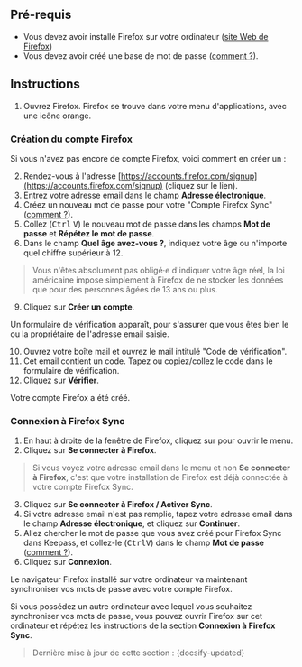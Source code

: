 ## Pré-requis

- Vous devez avoir installé Firefox sur votre ordinateur ([site Web de Firefox](https://www.mozilla.org/fr/firefox/new/))
- Vous devez avoir créé une base de mot de passe ([comment ?](tasks/keeweb-creating-database.md)).

## Instructions

1. Ouvrez Firefox. Firefox se trouve dans votre menu d'applications, avec une icône orange.

### Création du compte Firefox

Si vous n'avez pas encore de compte Firefox, voici comment en créer un :

  2. Rendez-vous à l'adresse [https://accounts.firefox.com/signup](https://accounts.firefox.com/signup) (cliquez sur le lien).
  5. Entrez votre adresse email dans le champ **Adresse électronique**.
  6. Créez un nouveau mot de passe pour votre "Compte Firefox Sync" ([comment ?](tasks/keeweb-create-password.md)).
  7. Collez (<kbd>Ctrl</kbd> <kbd>V</kbd>) le nouveau mot de passe dans les champs **Mot de passe** et **Répétez le mot de passe**.
  8. Dans le champ **Quel âge avez-vous ?**, indiquez votre âge ou n'importe quel chiffre supérieur à 12.

  > Vous n'êtes absolument pas obligé·e d'indiquer votre âge réel, la loi américaine impose simplement à Firefox de ne stocker les données que pour des personnes âgées de 13 ans ou plus.

  9. Cliquez sur **Créer un compte**.

  Un formulaire de vérification apparaît, pour s'assurer que vous êtes bien le ou la propriétaire de l'adresse email saisie.

  10. Ouvrez votre boîte mail et ouvrez le mail intitulé "Code de vérification".
  11. Cet email contient un code. Tapez ou copiez/collez le code dans le formulaire de vérification.
  12. Cliquez sur **Vérifier**.

  Votre compte Firefox a été créé.

### Connexion à Firefox Sync

  1. En haut à droite de la fenêtre de Firefox, cliquez sur <i class="icon-menu"></i> pour ouvrir le menu.
  2. Cliquez sur **Se connecter à Firefox**.

  > Si vous voyez votre adresse email dans le menu et non **Se connecter à Firefox**, c'est que votre installation de Firefox est déjà connectée à votre compte Firefox Sync.

  3. Cliquez sur **Se connecter à Firefox / Activer Sync**.
  4. Si votre adresse email n'est pas remplie, tapez votre adresse email dans le champ **Adresse électronique**, et cliquez sur **Continuer**.
  5. Allez chercher le mot de passe que vous avez créé pour Firefox Sync dans Keepass, et collez-le (<kbd>Ctrl</kbd><kbd>V</kbd>) dans le champ **Mot de passe** ([comment ?](tasks/keeweb-using-password.md)).
  6. Cliquez sur **Connexion**.

  Le navigateur Firefox installé sur votre ordinateur va maintenant synchroniser vos mots de passe avec votre compte Firefox.

  Si vous possédez un autre ordinateur avec lequel vous souhaitez synchroniser vos mots de passe, vous pouvez ouvrir Firefox sur cet ordinateur et répétez les instructions de la section **Connexion à Firefox Sync**.

> Dernière mise à jour de cette section : {docsify-updated}
